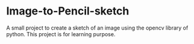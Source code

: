 # Image-to-Pencil-sketch
A small project to create a sketch of an image using the opencv library of python.
This project is for learning purpose.
